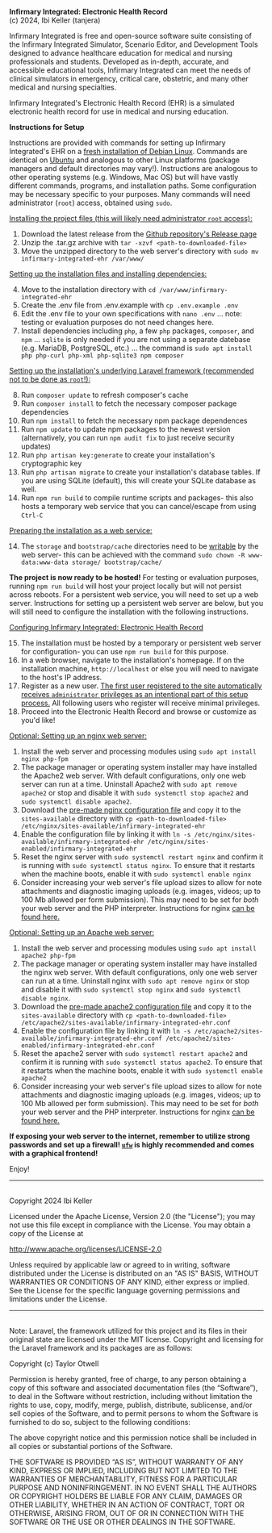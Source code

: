 **Infirmary Integrated: Electronic Health Record**
<br>
(c) 2024, Ibi Keller (tanjera)

Infirmary Integrated is free and open-source software suite consisting of the Infirmary Integrated Simulator, Scenario Editor, and Development Tools designed to advance healthcare education for medical and nursing professionals and students. Developed as in-depth, accurate, and accessible educational tools, Infirmary Integrated can meet the needs of clinical simulators in emergency, critical care, obstetric, and many other medical and nursing specialties.

Infirmary Integrated's Electronic Health Record (EHR) is a simulated electronic health record for use in medical and nursing education.

**Instructions for Setup**

Instructions are provided with commands for setting up Infirmary Integrated's EHR on a <u>fresh installation of [Debian](https://www.debian.org/) Linux</u>. Commands are identical on [Ubuntu](https://ubuntu.com/) and analogous to other Linux platforms (package managers and default directories may vary!). Instructions are analogous to other operating systems (e.g. Windows, Mac OS) but will have vastly different commands, programs, and installation paths. Some configuration may be necessary specific to your purposes. Many commands will need administrator (`root`) access, obtained using `sudo`.

<u>Installing the project files (this will likely need administrator `root` access):</u>

1. Download the latest release from the [Github repository's Release page](https://github.com/tanjera/infirmary-integrated-ehr/releases)
2. Unzip the .tar.gz archive with `tar -xzvf <path-to-downloaded-file>`
3. Move the unzipped directory to the web server's directory with `sudo mv infirmary-integrated-ehr /var/www/`

<u>Setting up the installation files and installing dependencies:</u>

4. Move to the installation directory with `cd /var/www/infirmary-integrated-ehr`
5. Create the .env file from .env.example with `cp .env.example .env`
6. Edit the .env file to your own specifications with `nano .env` ... note: testing or evaluation purposes do not need changes here.
7. Install dependencies including `php`, a few `php` packages, `composer`, and `npm` ... `sqlite` is only needed if you are not using a separate datebase (e.g. MariaDB, PostgreSQL, etc.) ... the command is `sudo apt install php php-curl php-xml php-sqlite3 npm composer`

<u>Setting up the installation's underlying Laravel framework (recommended <u>not</u> to be done as `root`!):</u>

8. Run `composer update` to refresh composer's cache
9. Run `composer install` to fetch the necessary composer package dependencies
10. Run `npm install` to fetch the necessary npm package dependences
11. Run `npm update` to update npm packages to the newest version (alternatively, you can run `npm audit fix` to just receive security updates)
12. Run `php artisan key:generate` to create your installation's cryptographic key
13. Run `php artisan migrate` to create your installation's database tables. If you are using SQLite (default), this will create your SQLite database as well.
14. Run `npm run build` to compile runtime scripts and packages- this also hosts a temporary web service that you can cancel/escape from using `Ctrl-C`

<u>Preparing the installation as a web service:</u>

14. The `storage` and `bootstrap/cache` directories need to be <u>writable</u> by the web server- this can be achieved with the command `sudo chown -R www-data:www-data storage/ bootstrap/cache/`

**The project is now ready to be hosted!** For testing or evaluation purposes, running `npm run build` will host your project locally but will not persist across reboots. For a persistent web service, you will need to set up a web server. Instructions for setting up a persistent web server are below, but you will still need to configure the installation with the following instructions.

<u>Configuring Infirmary Integrated: Electronic Health Record</u>

15. The installation must be hosted by a temporary or persistent web server for configuration- you can use `npm run build` for this purpose.
16. In a web browser, navigate to the installation's homepage. If on the installation machine, `http://localhost` or else you will need to navigate to the host's IP address.
17. Register as a new user. <u>The first user registered to the site automatically receives `administrator` privileges as an intentional part of this setup process.</u> All following users who register will receive minimal privileges.
18. Proceed into the Electronic Health Record and browse or customize as you'd like!

<u>Optional: Setting up an nginx web server:</u>

1. Install the web server and processing modules using `sudo apt install nginx php-fpm`
2. The package manager or operating system installer may have installed the Apache2 web server. With default configurations, only one web server can run at a time. Uninstall Apache2 with `sudo apt remove apache2` or stop and disable it with `sudo systemctl stop apache2` and `sudo systemctl disable apache2`.
3. Download the [pre-made nginx configuration file](https://github.com/tanjera/infirmary-integrated-ehr/blob/main/package/nginx/infirmary-integrated-ehr) and copy it to the `sites-available` directory with `cp <path-to-downloaded-file> /etc/nginx/sites-available/infirmary-integrated-ehr`
4. Enable the configuration file by linking it with `ln -s /etc/nginx/sites-available/infirmary-integrated-ehr /etc/nginx/sites-enabled/infirmary-integrated-ehr`
5. Reset the nginx server with `sudo systemctl restart nginx` and confirm it is running with `sudo systemctl status nginx`. To ensure that it restarts when the machine boots, enable it with `sudo systemctl enable nginx`
6. Consider increasing your web server's file upload sizes to allow for note attachments and diagnostic imaging uploads (e.g. images, videos; up to 100 Mb allowed per form submission). This may need to be set for *both* your web server and the PHP interpreter. Instructions for nginx [can be found here.](https://www.cyberciti.biz/faq/linux-unix-bsd-nginx-413-request-entity-too-large/)

<u>Optional: Setting up an Apache web server:</u>

1. Install the web server and processing modules using `sudo apt install apache2 php-fpm`
2. The package manager or operating system installer may have installed the nginx web server. With default configurations, only one web server can run at a time. Uninstall nginx with `sudo apt remove nginx` or stop and disable it with `sudo systemctl stop nginx` and `sudo systemctl disable nginx`.
3. Download the [pre-made apache2 configuration file](https://github.com/tanjera/infirmary-integrated-ehr/blob/main/package/apache2/infirmary-integrated-ehr.conf) and copy it to the `sites-available` directory with `cp <path-to-downloaded-file> /etc/apache2/sites-available/infirmary-integrated-ehr.conf`
4. Enable the configuration file by linking it with `ln -s /etc/apache2/sites-available/infirmary-integrated-ehr.conf /etc/apache2/sites-enabled/infirmary-integrated-ehr.conf`
5. Reset the apache2 server with `sudo systemctl restart apache2` and confirm it is running with `sudo systemctl status apache2`. To ensure that it restarts when the machine boots, enable it with `sudo systemctl enable apache2`
6. Consider increasing your web server's file upload sizes to allow for note attachments and diagnostic imaging uploads (e.g. images, videos; up to 100 Mb allowed per form submission). This may need to be set for *both* your web server and the PHP interpreter. Instructions for nginx [can be found here.](https://www.cyberciti.biz/faq/linux-unix-bsd-nginx-413-request-entity-too-large/)

**If exposing your web server to the internet, remember to utilize strong passwords and set up a firewall! [`ufw`](https://launchpad.net/ufw) is highly recommended and comes with a graphical frontend!**


Enjoy!
<br>
***
<br>
Copyright 2024 Ibi Keller

Licensed under the Apache License, Version 2.0 (the "License");
you may not use this file except in compliance with the License.
You may obtain a copy of the License at

  http://www.apache.org/licenses/LICENSE-2.0

Unless required by applicable law or agreed to in writing, software
distributed under the License is distributed on an "AS IS" BASIS,
WITHOUT WARRANTIES OR CONDITIONS OF ANY KIND, either express or implied.
See the License for the specific language governing permissions and
limitations under the License.
<br>
***
<br>
Note: Laravel, the framework utilized for this project and its files in their original state are licensed under the MIT license. Copyright and licensing for the Laravel framework and its packages are as follows:

Copyright (c) Taylor Otwell

Permission is hereby granted, free of charge, to any person obtaining a copy of this software and associated documentation files (the “Software”), to deal in the Software without restriction, including without limitation the rights to use, copy, modify, merge, publish, distribute, sublicense, and/or sell copies of the Software, and to permit persons to whom the Software is furnished to do so, subject to the following conditions:

The above copyright notice and this permission notice shall be included in all copies or substantial portions of the Software.

THE SOFTWARE IS PROVIDED “AS IS”, WITHOUT WARRANTY OF ANY KIND, EXPRESS OR IMPLIED, INCLUDING BUT NOT LIMITED TO THE WARRANTIES OF MERCHANTABILITY, FITNESS FOR A PARTICULAR PURPOSE AND NONINFRINGEMENT. IN NO EVENT SHALL THE AUTHORS OR COPYRIGHT HOLDERS BE LIABLE FOR ANY CLAIM, DAMAGES OR OTHER LIABILITY, WHETHER IN AN ACTION OF CONTRACT, TORT OR OTHERWISE, ARISING FROM, OUT OF OR IN CONNECTION WITH THE SOFTWARE OR THE USE OR OTHER DEALINGS IN THE SOFTWARE.
